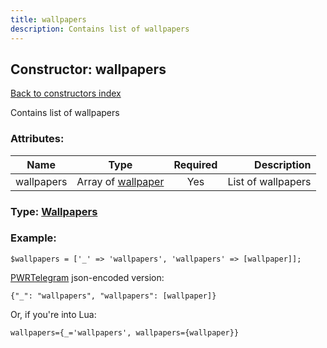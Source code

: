 ```yaml
---
title: wallpapers
description: Contains list of wallpapers
---
```

## Constructor: wallpapers  
[Back to constructors index](index.md)



Contains list of wallpapers

### Attributes:

| Name     |    Type       | Required | Description |
|----------|:-------------:|:--------:|------------:|
|wallpapers|Array of [wallpaper](../constructors/wallpaper.md) | Yes|List of wallpapers|



### Type: [Wallpapers](../types/Wallpapers.md)


### Example:

```
$wallpapers = ['_' => 'wallpapers', 'wallpapers' => [wallpaper]];
```  

[PWRTelegram](https://pwrtelegram.xyz) json-encoded version:

```
{"_": "wallpapers", "wallpapers": [wallpaper]}
```


Or, if you're into Lua:  


```
wallpapers={_='wallpapers', wallpapers={wallpaper}}

```


